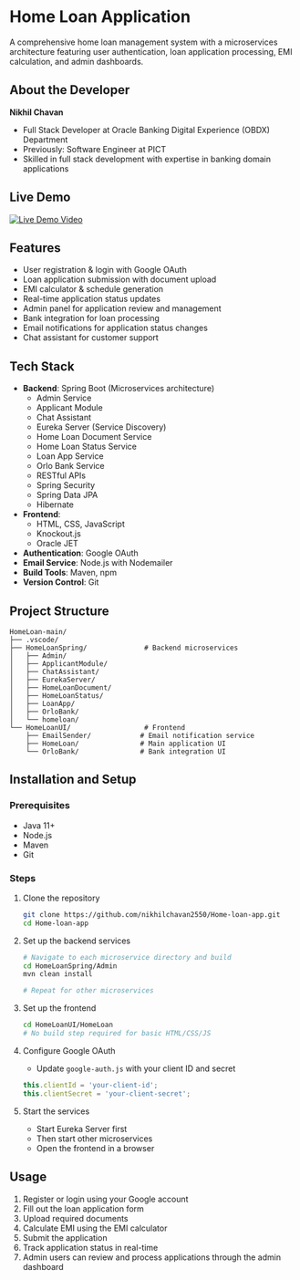 # Home Loan Application

A comprehensive home loan management system with a microservices architecture featuring user authentication, loan application processing, EMI calculation, and admin dashboards.

## About the Developer
**Nikhil Chavan**
- Full Stack Developer at Oracle Banking Digital Experience (OBDX) Department
- Previously: Software Engineer at PICT
- Skilled in full stack development with expertise in banking domain applications

## Live Demo
[![Live Demo Video](https://img.youtube.com/vi/LyEy0jTBzfs/0.jpg)](https://youtu.be/LyEy0jTBzfs)

## Features
- User registration & login with Google OAuth
- Loan application submission with document upload
- EMI calculator & schedule generation
- Real-time application status updates
- Admin panel for application review and management
- Bank integration for loan processing
- Email notifications for application status changes
- Chat assistant for customer support

## Tech Stack
- **Backend**: Spring Boot (Microservices architecture)
  - Admin Service
  - Applicant Module
  - Chat Assistant
  - Eureka Server (Service Discovery)
  - Home Loan Document Service
  - Home Loan Status Service
  - Loan App Service
  - Orlo Bank Service
  - RESTful APIs
  - Spring Security
  - Spring Data JPA
  - Hibernate
- **Frontend**: 
  - HTML, CSS, JavaScript
  - Knockout.js
  - Oracle JET
- **Authentication**: Google OAuth
- **Email Service**: Node.js with Nodemailer
- **Build Tools**: Maven, npm
- **Version Control**: Git

## Project Structure
```
HomeLoan-main/
├── .vscode/
├── HomeLoanSpring/              # Backend microservices
│   ├── Admin/
│   ├── ApplicantModule/
│   ├── ChatAssistant/
│   ├── EurekaServer/
│   ├── HomeLoanDocument/
│   ├── HomeLoanStatus/
│   ├── LoanApp/
│   ├── OrloBank/
│   └── homeloan/
└── HomeLoanUI/                  # Frontend
    ├── EmailSender/            # Email notification service
    ├── HomeLoan/               # Main application UI
    └── OrloBank/               # Bank integration UI
```

## Installation and Setup
### Prerequisites
- Java 11+
- Node.js
- Maven
- Git

### Steps
1. Clone the repository
   ```bash
   git clone https://github.com/nikhilchavan2550/Home-loan-app.git
   cd Home-loan-app
   ```

2. Set up the backend services
   ```bash
   # Navigate to each microservice directory and build
   cd HomeLoanSpring/Admin
   mvn clean install
   
   # Repeat for other microservices
   ```

3. Set up the frontend
   ```bash
   cd HomeLoanUI/HomeLoan
   # No build step required for basic HTML/CSS/JS
   ```

4. Configure Google OAuth
   - Update `google-auth.js` with your client ID and secret
   ```javascript
   this.clientId = 'your-client-id';
   this.clientSecret = 'your-client-secret';
   ```

5. Start the services
   - Start Eureka Server first
   - Then start other microservices
   - Open the frontend in a browser

## Usage
1. Register or login using your Google account
2. Fill out the loan application form
3. Upload required documents
4. Calculate EMI using the EMI calculator
5. Submit the application
6. Track application status in real-time
7. Admin users can review and process applications through the admin dashboard